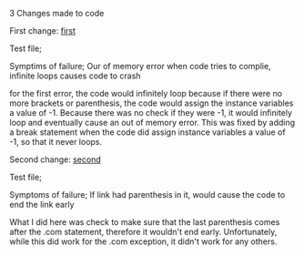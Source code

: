 3 Changes made to code

First change:
[first](https://github.com/CrustaceanKing/markdown-parser/commit/a2cd687791e507bf66f70c6e0e8f6c72a50139e6)

Test file;

Symptims of failure;
Our of memory error when code tries to complie, infinite loops causes code to crash

for the first error, the code would infinitely loop because if there were no more brackets or parenthesis, the code would assign the instance variables a value of -1.
Because there was no check if they were -1, it would infinitely loop and eventually cause an out of memory error. This was fixed by adding a break statement when the code did assign instance variables a value of -1, so that it never loops.

Second change:
[second](https://github.com/CrustaceanKing/markdown-parser/commit/d2e36736316762680eaaac9b63283202853add0d)

Test file;

Symptoms of failure;
If link had parenthesis in it, would cause the code to end the link early

What I did here was check to make sure that the last parenthesis comes after the .com statement, therefore it wouldn't end early. Unfortunately, while this did work for the .com exception, it didn't work for any others.
